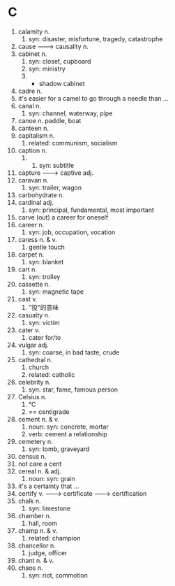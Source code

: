 # C

1. calamity n.
   1. syn: disaster, misfortune, tragedy, catastrophe
2. cause ---> causality n.
3. cabinet n.
   1. syn: closet, cupboard
   2. syn: ministry
   3. + shadow cabinet
4. cadre n.
5. it's easier for a camel to go through a needle than ...
6. canal n.
   1. syn: channel, waterway, pipe
7. canoe n. paddle, boat
8. canteen n. 
9. capitalism n.
   1. related: communism, socialism
10. caption n.
    1. 1. syn: subtitle
11. capture ---> captive adj.
12. caravan n.
    1. syn: trailer, wagon
13. carbohydrate n.
14. cardinal adj.
    1. syn: principal, fundamental, most important
15. carve (out) a career for oneself
16. career n.
    1. syn: job, occupation, vocation
17. caress n. & v.
    1. gentle touch
18. carpet n.
    1. syn: blanket
19. cart n.
    1. syn: trolley
20. cassette n.
    1. syn: magnetic tape
21. cast v.
    1. “投”的意味
22. casualty n.
    1. syn: victim
23. cater v.
    1. cater for/to
24. vulgar adj.
    1. syn: coarse, in bad taste, crude
25. cathedral n.
    1. church
    2. related: catholic
26. celebrity n.
    1. syn: star, fame, famous person
27. Celsius n.
    1. ℃
    2. == centigrade
28. cement n. & v.
    1. noun: syn: concrete, mortar
    2. verb: cement a relationship
29. cemetery n.
    1. syn: tomb, graveyard
30. census n.
31. not care a cent
32. cereal n. & adj.
    1. noun: syn: grain
33. it's a certainty that ...
34. certify  v. ---> certificate ---> certification
35. chalk n.
    1. syn: limestone
36. chamber n.
    1. hall, room
37. champ n. & v.
    1. related: champion
38. chancellor n.
    1. judge, officer
39. chant n. & v.
40. chaos n.
    1. syn: riot, commotion